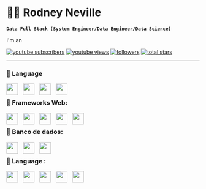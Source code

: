 # 🏄‍♂️ Rodney Neville

**`Data Full Stack (System Engineer/Data Engineer/Data Science)`**

I'm an

   <p align="left">
      <a href="https://www.youtube.com/c/fknight?sub_confirmation=1">
         <img alt="youtube subscribers" title="Subscribe to my YouTube channel" src="https://custom-icon-badges.demolab.com/youtube/channel/subscribers/UC2WHjPDvbE6O328n17ZGcfg?color=%23E05D44&label=SUBSCRIBE&logo=video&logoColor=white&style=for-the-badge&labelColor=CE4630"/></a> 
      <a href="https://www.youtube.com/c/fknight">
         <img alt="youtube views" title="YouTube views" src="https://custom-icon-badges.demolab.com/youtube/channel/views/UC2WHjPDvbE6O328n17ZGcfg?color=%23E1AD0E&logo=eye&logoColor=white&style=for-the-badge&labelColor=C79600"/></a> 
      <a href="https://github.com/ForrestKnight?tab=followers">
         <img alt="followers" title="Follow me on Github" src="https://custom-icon-badges.demolab.com/github/followers/ForrestKnight?color=236ad3&labelColor=1155ba&style=for-the-badge&logo=person-add&label=Follow&logoColor=white"/></a>
      <a href="https://github.com/ForrestKnight?tab=repositories&sort=stargazers">
         <img alt="total stars" title="Total stars on GitHub" src="https://custom-icon-badges.demolab.com/github/stars/ForrestKnight?color=55960c&style=for-the-badge&labelColor=488207&logo=star"/></a>
   </p>

---
### 🧰 Language

<img align = "left"  src="https://cdn.svgporn.com/logos/python.svg" width="30px" style="padding-right:10px;" />
<img align = "left"  src="https://cdn.svgporn.com/logos/java.svg" width="30px" style="padding-right:10px;" />
<img align = "left"  src="https://cdn.svgporn.com/logos/javascript.svg" width="30px" style="padding-right:10px;" />
<img align = "left"  src="https://cdn.svgporn.com/logos/c-plusplus.svg" width="30px" style="padding-right:10px;" />
<br/>

### 🧰 Frameworks Web:

<img align = "left"  src="https://cdn.svgporn.com/logos/django.svg" width="30px" style="padding-right:10px;"  />
<img align = "left"  src="https://cdn.svgporn.com/logos/flask.svg" width="30px" style="padding-right:10px;"   />
<img align = "left"  src="https://cdn.svgporn.com/logos/spring.svg" width="30px" style="padding-right:10px;" />
<img align = "left"  src="https://cdn.svgporn.com/logos/react.svg" width="30px" style="padding-right:10px;" />
<img align = "left"  src="https://cdn.svgporn.com/logos/angular-icon.svg" width="30px" style="padding-right:10px;" />
<br/>

### 🧰 Banco de dados:

<img align = "left"  src="https://cdn.svgporn.com/logos/mysql.svg" width="30px" style="padding-right:10px;" />
<img align = "left"  src="https://cdn.svgporn.com/logos/postgresql.svg" width="30px" style="padding-right:10px;" />
<img align = "left"  src="https://cdn.svgporn.com/logos/mongodb.svg" width="30px" style="padding-right:10px;" />
<br/>

### 🧰 Language :

<img align = "left"  src="https://cdn.svgporn.com/logos/git-icon.svg" width="30px" style="padding-right:10px;" />
<img align = "left"  src="https://cdn.svgporn.com/logos/docker-icon.svg" width="30px" style="padding-right:10px;" />
<img align = "left"  src="https://cdn.svgporn.com/logos/aws.svg" width="30px" style="padding-right:10px;" />
<img align = "left"  src="https://cdn.svgporn.com/logos/azure.svg" width="30px" style="padding-right:10px;" />
<img align = "left"  src="https://cdn.svgporn.com/logos/google-cloud.svg" width="30px" style="padding-right:10px;" />
<br/>



